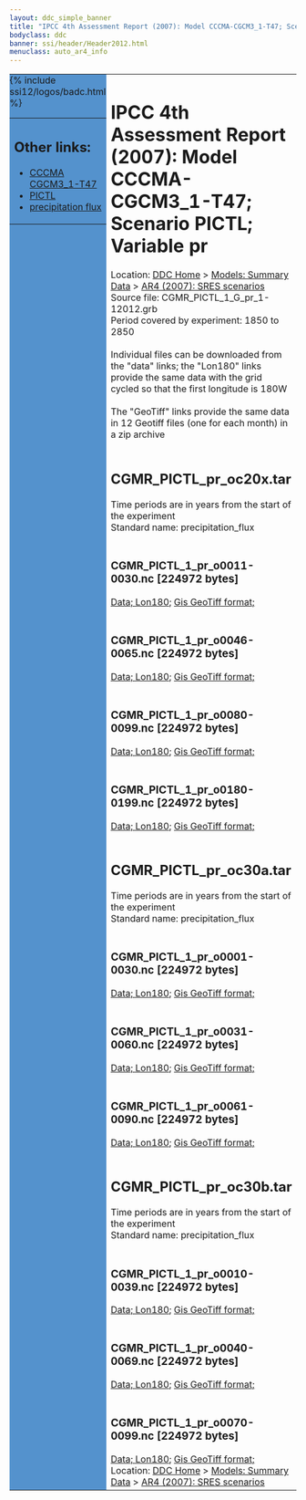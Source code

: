 ```yaml
---
layout: ddc_simple_banner
title: "IPCC 4th Assessment Report (2007): Model CCCMA-CGCM3_1-T47; Scenario PICTL; Variable pr"
bodyclass: ddc
banner: ssi/header/Header2012.html
menuclass: auto_ar4_info
---
```



<table width="100%" border="0" cellspacing="0" cellpadding="0" style="border-collapse: collapse;">
<tr style="margin:0;padding:0;border:0;">
<td style="margin:0;padding:0;border:0;height:1pt;width:150pt;background:#5492CD;" valign="top" >

<div id="lh-col2" class="auto_ar4_info">
<table class="menumain" bgcolor="#5492CD" cellspacing="0" width="100%" border="0">
<tr><td>
<h2> Other links:</h2>
<ul>
<li><a href="/auto/ar4/model-CCCMA-CGCM3_1-T47.html">CCCMA<br/>CGCM3_1-T47</a></li>
<li><a href="/auto/ar4/scenario-PICTL.html">PICTL</a></li>
<li><a href="/auto/ar4/var-precipitation_flux.html">precipitation flux</a></li>
</ul>
</td></tr>
{% include ssi12/logos/badc.html %}
</table>
</div>
</td>
<td><h1>IPCC 4th Assessment Report (2007): Model CCCMA-CGCM3_1-T47; Scenario PICTL; Variable pr</h1>

<!-- Breadcrumb1 -->
<div id="breadcrumb1" align="left">
Location: <a href="/index.html">DDC Home</a> > <a href="/sim/gcm_clim/">Models: Summary Data</a>
> <a href="/sim/gcm_clim/SRES_AR4/index.html">AR4 (2007): SRES scenarios</a>
</div>
<!-- End of Breadcrumb1 -->Source file: CGMR_PICTL_1_G_pr_1-12012.grb
<br/>
Period covered by experiment: 1850 to 2850<br/>
<br/>Individual files can be downloaded from the "data" links; the "Lon180" links provide the same data
         with the grid cycled so that the first longitude is 180W<br/>
<br/>The "GeoTiff" links provide the same data in 12 Geotiff files (one for each month)
          in a zip archive<br/>
<br/><h2>CGMR_PICTL_pr_oc20x.tar</h2>
Time periods are in years from the start of the experiment<br/>
Standard name: precipitation_flux<br>
<br/><h3>CGMR_PICTL_1_pr_o0011-0030.nc [224972 bytes]</h3>
<a href="/cgi-bin/downl/ar4_nc/pr/CGMR_PICTL_1_pr_o0011-0030.nc">Data; </a><a href="/cgi-bin/downl/ar4_nc/pr/CGMR_PICTL_1_pr_o0011-0030.cyto180.nc"> Lon180</a>; <a href="/cgi-bin/downl/ar4_tif/pr/CGMR_PICTL_1_pr_o0011-0030.zip">Gis GeoTiff format; </a><br/>
<br/><h3>CGMR_PICTL_1_pr_o0046-0065.nc [224972 bytes]</h3>
<a href="/cgi-bin/downl/ar4_nc/pr/CGMR_PICTL_1_pr_o0046-0065.nc">Data; </a><a href="/cgi-bin/downl/ar4_nc/pr/CGMR_PICTL_1_pr_o0046-0065.cyto180.nc"> Lon180</a>; <a href="/cgi-bin/downl/ar4_tif/pr/CGMR_PICTL_1_pr_o0046-0065.zip">Gis GeoTiff format; </a><br/>
<br/><h3>CGMR_PICTL_1_pr_o0080-0099.nc [224972 bytes]</h3>
<a href="/cgi-bin/downl/ar4_nc/pr/CGMR_PICTL_1_pr_o0080-0099.nc">Data; </a><a href="/cgi-bin/downl/ar4_nc/pr/CGMR_PICTL_1_pr_o0080-0099.cyto180.nc"> Lon180</a>; <a href="/cgi-bin/downl/ar4_tif/pr/CGMR_PICTL_1_pr_o0080-0099.zip">Gis GeoTiff format; </a><br/>
<br/><h3>CGMR_PICTL_1_pr_o0180-0199.nc [224972 bytes]</h3>
<a href="/cgi-bin/downl/ar4_nc/pr/CGMR_PICTL_1_pr_o0180-0199.nc">Data; </a><a href="/cgi-bin/downl/ar4_nc/pr/CGMR_PICTL_1_pr_o0180-0199.cyto180.nc"> Lon180</a>; <a href="/cgi-bin/downl/ar4_tif/pr/CGMR_PICTL_1_pr_o0180-0199.zip">Gis GeoTiff format; </a><br/>
<br/><h2>CGMR_PICTL_pr_oc30a.tar</h2>
Time periods are in years from the start of the experiment<br/>
Standard name: precipitation_flux<br>
<br/><h3>CGMR_PICTL_1_pr_o0001-0030.nc [224972 bytes]</h3>
<a href="/cgi-bin/downl/ar4_nc/pr/CGMR_PICTL_1_pr_o0001-0030.nc">Data; </a><a href="/cgi-bin/downl/ar4_nc/pr/CGMR_PICTL_1_pr_o0001-0030.cyto180.nc"> Lon180</a>; <a href="/cgi-bin/downl/ar4_tif/pr/CGMR_PICTL_1_pr_o0001-0030.zip">Gis GeoTiff format; </a><br/>
<br/><h3>CGMR_PICTL_1_pr_o0031-0060.nc [224972 bytes]</h3>
<a href="/cgi-bin/downl/ar4_nc/pr/CGMR_PICTL_1_pr_o0031-0060.nc">Data; </a><a href="/cgi-bin/downl/ar4_nc/pr/CGMR_PICTL_1_pr_o0031-0060.cyto180.nc"> Lon180</a>; <a href="/cgi-bin/downl/ar4_tif/pr/CGMR_PICTL_1_pr_o0031-0060.zip">Gis GeoTiff format; </a><br/>
<br/><h3>CGMR_PICTL_1_pr_o0061-0090.nc [224972 bytes]</h3>
<a href="/cgi-bin/downl/ar4_nc/pr/CGMR_PICTL_1_pr_o0061-0090.nc">Data; </a><a href="/cgi-bin/downl/ar4_nc/pr/CGMR_PICTL_1_pr_o0061-0090.cyto180.nc"> Lon180</a>; <a href="/cgi-bin/downl/ar4_tif/pr/CGMR_PICTL_1_pr_o0061-0090.zip">Gis GeoTiff format; </a><br/>
<br/><h2>CGMR_PICTL_pr_oc30b.tar</h2>
Time periods are in years from the start of the experiment<br/>
Standard name: precipitation_flux<br>
<br/><h3>CGMR_PICTL_1_pr_o0010-0039.nc [224972 bytes]</h3>
<a href="/cgi-bin/downl/ar4_nc/pr/CGMR_PICTL_1_pr_o0010-0039.nc">Data; </a><a href="/cgi-bin/downl/ar4_nc/pr/CGMR_PICTL_1_pr_o0010-0039.cyto180.nc"> Lon180</a>; <a href="/cgi-bin/downl/ar4_tif/pr/CGMR_PICTL_1_pr_o0010-0039.zip">Gis GeoTiff format; </a><br/>
<br/><h3>CGMR_PICTL_1_pr_o0040-0069.nc [224972 bytes]</h3>
<a href="/cgi-bin/downl/ar4_nc/pr/CGMR_PICTL_1_pr_o0040-0069.nc">Data; </a><a href="/cgi-bin/downl/ar4_nc/pr/CGMR_PICTL_1_pr_o0040-0069.cyto180.nc"> Lon180</a>; <a href="/cgi-bin/downl/ar4_tif/pr/CGMR_PICTL_1_pr_o0040-0069.zip">Gis GeoTiff format; </a><br/>
<br/><h3>CGMR_PICTL_1_pr_o0070-0099.nc [224972 bytes]</h3>
<a href="/cgi-bin/downl/ar4_nc/pr/CGMR_PICTL_1_pr_o0070-0099.nc">Data; </a><a href="/cgi-bin/downl/ar4_nc/pr/CGMR_PICTL_1_pr_o0070-0099.cyto180.nc"> Lon180</a>; <a href="/cgi-bin/downl/ar4_tif/pr/CGMR_PICTL_1_pr_o0070-0099.zip">Gis GeoTiff format; </a><br/>
<!-- Breadcrumb2 -->
<div id="breadcrumb2" align="left">
Location: <a href="/index.html">DDC Home</a> > <a href="/sim/gcm_clim/">Models: Summary Data</a>
> <a href="/sim/gcm_clim/SRES_AR4/index.html">AR4 (2007): SRES scenarios</a>
</div>
<!-- End of Breadcrumb2 --></td></tr></table>
